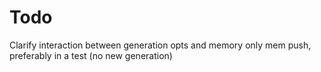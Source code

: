 # Todo
Clarify interaction between generation opts and memory only mem push, preferably in a test (no new generation)